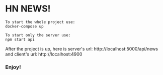 # HN NEWS!

```
To start the whole project use:
docker-compose up

To start only the server use:
npm start api

```

After the project is up, here is server's url: http://localhost:5000/api/news and client's url: http://localhost:4900

### Enjoy! 